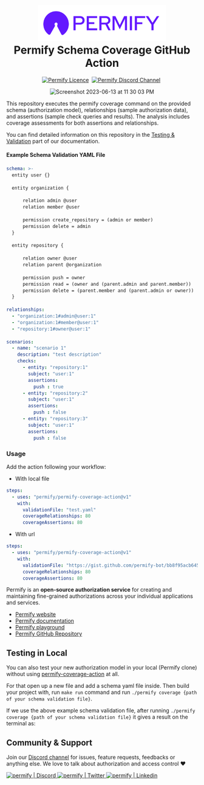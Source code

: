 <h1 align="center">
    <img src="https://raw.githubusercontent.com/Permify/permify/master/assets/permify-logo.svg" alt="Permify logo" width="336px" /><br />
    Permify Schema Coverage GitHub Action
</h1>

<p align="center">
    <a href="https://github.com/Permify/permify" target="_blank"><img src="https://img.shields.io/github/license/Permify/permify?style=for-the-badge" alt="Permify Licence" /></a>&nbsp;
    <a href="https://discord.gg/MJbUjwskdH" target="_blank"><img src="https://img.shields.io/discord/950799928047833088?style=for-the-badge&logo=discord&label=DISCORD" alt="Permify Discord Channel" /></a>&nbsp;
</p>

<p align="center">
     <img width="610" alt="Screenshot 2023-06-13 at 11 30 03 PM" src="https://github.com/Permify/permify-validate-action/assets/39353278/b13c609f-4487-4656-bb01-7c82531d04f7">
</p>

This repository executes the permify coverage command on the provided schema (authorization model), relationships (sample authorization data), and assertions (sample check queries and results). The analysis includes coverage assessments for both assertions and relationships.

You can find detailed information on this repository in
the [Testing & Validation](https://docs.permify.co/docs/getting-started/testing) part of our documentation.

#### Example Schema Validation YAML File

```yaml
schema: >-
  entity user {}

  entity organization {

      relation admin @user
      relation member @user

      permission create_repository = (admin or member)
      permission delete = admin
  }

  entity repository {

      relation owner @user
      relation parent @organization

      permission push = owner
      permission read = (owner and (parent.admin and parent.member))
      permission delete = (parent.member and (parent.admin or owner))
  }

relationships:
  - "organization:1#admin@user:1"
  - "organization:1#member@user:1"
  - "repository:1#owner@user:1"

scenarios:
  - name: "scenario 1"
    description: "test description"
    checks:
      - entity: "repository:1"
        subject: "user:1"
        assertions:
          push : true
      - entity: "repository:2"
        subject: "user:1"
        assertions:
          push : false
      - entity: "repository:3"
        subject: "user:1"
        assertions:
          push : false
```

### Usage

Add the action following your workflow:

- With local file

```yaml
steps:
  - uses: "permify/permify-coverage-action@v1"
    with:
      validationFile: "test.yaml"
      coverageRelationships: 80
      coverageAssertions: 80
```

- With url

```yaml
steps:
  - uses: "permify/permify-coverage-action@v1"
    with:
      validationFile: "https://gist.github.com/permify-bot/bb8f95acb64525d2a41688ae0a6f4274"
      coverageRelationships: 80
      coverageAssertions: 80
```

Permify is an **open-source authorization service** for creating and maintaining fine-grained authorizations across your
individual applications and services.

* [Permify website](https://permify.co)
* [Permify documentation](https://docs.permify.co/docs/intro)
* [Permify playground](https://play.permify.co)
* [Permify GitHub Repository](https://github.com/Permify/permify)

## Testing in Local

You can also test your new authorization model in your local (Permify clone) without using [permify-coverage-action] at
all.

For that open up a new file and add a schema yaml file inside. Then build your project with, run `make run` command and
run `./permify coverage {path of your schema validation file}`.

If we use the above example schema validation file, after
running `./permify coverage {path of your schema validation file}` it gives a result on the terminal as:

[permify-coverage-action]: https://github.com/Permify/permify-coverage-action

## Community & Support

Join our [Discord channel](https://discord.gg/MJbUjwskdH) for issues, feature requests, feedbacks or anything else. We
love to talk about authorization and access control :heart:

<p align="left">
<a href="https://discord.gg/MJbUjwskdH">
 <img height="70px" width="70px" alt="permify | Discord" src="https://user-images.githubusercontent.com/39353278/187209316-3d01a799-c51b-4eaa-8f52-168047078a14.png" />
</a>
<a href="https://twitter.com/GetPermify">
  <img height="70px" width="70px" alt="permify | Twitter" src="https://user-images.githubusercontent.com/39353278/187209323-23f14261-d406-420d-80eb-1aa707a71043.png"/>
</a>
<a href="https://www.linkedin.com/company/permifyco">
  <img height="70px" width="70px" alt="permify | Linkedin" src="https://user-images.githubusercontent.com/39353278/187209321-03293a24-6f63-4321-b362-b0fc89fdd879.png" />
</a>
</p>

